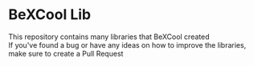 # BeXCool Lib
This repository contains many libraries that BeXCool created  
If you've found a bug or have any ideas on how to improve the libraries, make sure to create a Pull Request
